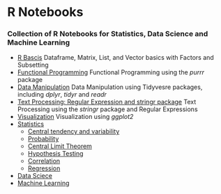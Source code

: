 # R Notebooks
### Collection of R Notebooks for Statistics, Data Science and Machine Learning

- [R Bascis](https://github.com/romabash/R-notebooks-collection/tree/master/Basics)
   Dataframe, Matrix, List, and Vector basics with Factors and Subsetting
- [Functional Programming](https://github.com/romabash/R-notebooks-collection/tree/master/Functional-Programming)
   Functional Programming using the *purrr* package
- [Data Manipulation](https://github.com/romabash/R-notebooks-collection/tree/master/Data-Manipulation)
   Data Manipulation using Tidyvesre packages, including *dplyr*, *tidyr* and *readr*
- [Text Processing: Regular Expression and stringr package](https://github.com/romabash/R-notebooks-collection/tree/master/Text-Processing)
   Text Processing using the *stringr* package and Regular Expressions
- [Visualization](https://github.com/romabash/R-notebooks-collection/tree/master/Visualization)
   Visualization using *ggplot2*
- [Statistics](https://github.com/romabash/R-notebooks-collection/tree/master/Statistics)
   - [Central tendency and variability](https://github.com/romabash/R-notebooks-collection/tree/master/Statistics/central-tendency-and-variability)
   - [Probability](https://github.com/romabash/R-notebooks-collection/tree/master/Statistics/probability)
   - [Central Limit Theorem](https://github.com/romabash/R-notebooks-collection/tree/master/Statistics/central-limit-theorem)
   - [Hypothesis Testing](https://github.com/romabash/R-notebooks-collection/tree/master/Statistics/hypothesis-testing)
   - [Correlation](https://github.com/romabash/R-notebooks-collection/tree/master/Statistics/covariance-and-correlation)
   - [Regression](https://github.com/romabash/R-notebooks-collection/tree/master/Statistics/regression)
- [Data Sciece](https://github.com/romabash/R-notebooks-collection/tree/master/Data-Science)
- [Machine Learning](https://github.com/romabash/R-notebooks-collection/tree/master/Machine-Learning)


